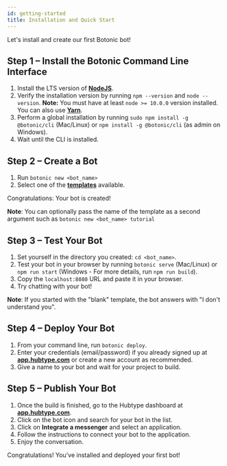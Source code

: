 ```yaml
---
id: getting-started
title: Installation and Quick Start
---
```


Let's install and create our first Botonic bot!

## Step 1 – Install the Botonic Command Line Interface

1. Install the LTS version of **[NodeJS](https://nodejs.org/)**.
2. Verify the installation version by running `npm --version` and `node --version`. **Note:** You must have at least `node >= 10.0.0` version installed. You can also use **[Yarn](https://yarnpkg.com/)**.
3. Perform a global installation by running `sudo npm install -g @botonic/cli` (Mac/Linux) or `npm install -g @botonic/cli` (as admin on Windows).
4. Wait until the CLI is installed.

## Step 2 – Create a Bot

1. Run `botonic new <bot_name>`
2. Select one of the **[templates](/templates/templates)** available.

Congratulations: Your bot is created!

**Note**: You can optionally pass the name of the template as a second argument such as `botonic new <bot_name> tutorial`

## Step 3 – Test Your Bot

1. Set yourself in the directory you created: `cd <bot_name>`.
2. Test your bot in your browser by running `botonic serve` (Mac/Linux) or `npm run start` (Windows - For more details, run `npm run build`).
3. Copy the `localhost:8080` URL and paste it in your browser.
4. Try chatting with your bot!

**Note**: If you started with the "blank" template, the bot answers with "I don't understand you".

## Step 4 – Deploy Your Bot

1. From your command line, run `botonic deploy`.
2. Enter your credentials (email/password) if you already signed up at **[app.hubtype.com](https://app.hubtype.com/)** or create a new account as recommended.
3. Give a name to your bot and wait for your project to build.

## Step 5 – Publish Your Bot

1. Once the build is finished, go to the Hubtype dashboard at **[app.hubtype.com](https://app.hubtype.com/)**.
2. Click on the bot icon and search for your bot in the list.
3. Click on **Integrate a messenger** and select an application.
4. Follow the instructions to connect your bot to the application.
5. Enjoy the conversation.

Congratulations! You’ve installed and deployed your first bot!
